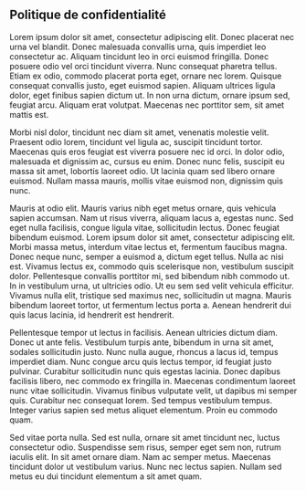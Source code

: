 ## Politique de confidentialité

Lorem ipsum dolor sit amet, consectetur adipiscing elit. Donec placerat nec urna vel blandit. Donec malesuada convallis urna, quis imperdiet leo consectetur ac. Aliquam tincidunt leo in orci euismod fringilla. Donec posuere odio vel orci tincidunt viverra. Nunc consequat pharetra tellus. Etiam ex odio, commodo placerat porta eget, ornare nec lorem. Quisque consequat convallis justo, eget euismod sapien. Aliquam ultrices ligula dolor, eget finibus sapien dictum ut. In non urna dictum, ornare ipsum sed, feugiat arcu. Aliquam erat volutpat. Maecenas nec porttitor sem, sit amet mattis est.

Morbi nisl dolor, tincidunt nec diam sit amet, venenatis molestie velit. Praesent odio lorem, tincidunt vel ligula ac, suscipit tincidunt tortor. Maecenas quis eros feugiat est viverra posuere nec id orci. In dolor odio, malesuada et dignissim ac, cursus eu enim. Donec nunc felis, suscipit eu massa sit amet, lobortis laoreet odio. Ut lacinia quam sed libero ornare euismod. Nullam massa mauris, mollis vitae euismod non, dignissim quis nunc.

Mauris at odio elit. Mauris varius nibh eget metus ornare, quis vehicula sapien accumsan. Nam ut risus viverra, aliquam lacus a, egestas nunc. Sed eget nulla facilisis, congue ligula vitae, sollicitudin lectus. Donec feugiat bibendum euismod. Lorem ipsum dolor sit amet, consectetur adipiscing elit. Morbi massa metus, interdum vitae lectus et, fermentum faucibus magna. Donec neque nunc, semper a euismod a, dictum eget tellus. Nulla ac nisi est. Vivamus lectus ex, commodo quis scelerisque non, vestibulum suscipit dolor. Pellentesque convallis porttitor mi, sed bibendum nibh commodo ut. In in vestibulum urna, ut ultricies odio. Ut eu sem sed velit vehicula efficitur. Vivamus nulla elit, tristique sed maximus nec, sollicitudin ut magna. Mauris bibendum laoreet tortor, ut fermentum lectus porta a. Aenean hendrerit dui quis lacus lacinia, id hendrerit est hendrerit.

Pellentesque tempor ut lectus in facilisis. Aenean ultricies dictum diam. Donec ut ante felis. Vestibulum turpis ante, bibendum in urna sit amet, sodales sollicitudin justo. Nunc nulla augue, rhoncus a lacus id, tempus imperdiet diam. Nunc congue arcu quis lectus tempor, id feugiat justo pulvinar. Curabitur sollicitudin nunc quis egestas lacinia. Donec dapibus facilisis libero, nec commodo ex fringilla in. Maecenas condimentum laoreet nunc vitae sollicitudin. Vivamus finibus vulputate velit, ut dapibus mi semper quis. Curabitur nec consequat lorem. Sed tempus vestibulum tempus. Integer varius sapien sed metus aliquet elementum. Proin eu commodo quam.

Sed vitae porta nulla. Sed est nulla, ornare sit amet tincidunt nec, luctus consectetur odio. Suspendisse sem risus, semper eget sem non, rutrum iaculis elit. In sit amet ornare diam. Nam ac semper metus. Maecenas tincidunt dolor ut vestibulum varius. Nunc nec lectus sapien. Nullam sed metus eu dui tincidunt elementum a sit amet quam.
